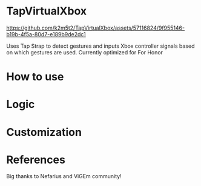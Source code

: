 # TapVirtualXbox
https://github.com/k2m5t2/TapVirtualXbox/assets/57116824/9f955146-b19b-4f5a-80d7-e189b9de2dc1

Uses Tap Strap to detect gestures and inputs Xbox controller signals based on which gestures are used.
Currently optimized for For Honor

# How to use


# Logic


# Customization


# References

Big thanks to Nefarius and ViGEm community!
